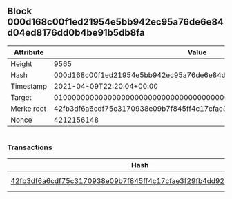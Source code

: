 ## Block 000d168c00f1ed21954e5bb942ec95a76de6e84d04ed8176dd0b4be91b5db8fa

Attribute | Value
--- | ---
Height | 9565
Hash | 000d168c00f1ed21954e5bb942ec95a76de6e84d04ed8176dd0b4be91b5db8fa
Timestamp | 2021-04-09T22:20:04+00:00
Target | 0100000000000000000000000000000000000000000000000000000000000000
Merke root | 42fb3df6a6cdf75c3170938e09b7f845ff4c17cfae3f29fb4dd92037fc33bbac
Nonce | 4212156148

```

```

### Transactions

Hash | Amount
--- | ---
[42fb3df6a6cdf75c3170938e09b7f845ff4c17cfae3f29fb4dd92037fc33bbac](42fb3df6a6cdf75c3170938e09b7f845ff4c17cfae3f29fb4dd92037fc33bbac.md) | 10.00000000 SKEPTI 
